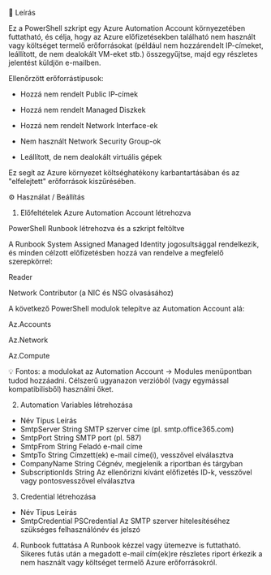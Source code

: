 🧾 Leírás

Ez a PowerShell szkript egy Azure Automation Account környezetében futtatható, és célja, hogy az Azure előfizetésekben található nem használt vagy költséget termelő erőforrásokat (például nem hozzárendelt IP-címeket, leállított, de nem dealokált VM-eket stb.) összegyűjtse, majd egy részletes jelentést küldjön e-mailben.

Ellenőrzött erőforrástípusok:

- Hozzá nem rendelt Public IP-címek

- Hozzá nem rendelt Managed Diszkek

- Hozzá nem rendelt Network Interface-ek

- Nem használt Network Security Group-ok

- Leállított, de nem dealokált virtuális gépek

Ez segít az Azure környezet költséghatékony karbantartásában és az "elfelejtett" erőforrások kiszűrésében.

⚙️ Használat / Beállítás
1. Előfeltételek
Azure Automation Account létrehozva

PowerShell Runbook létrehozva és a szkript feltöltve

A Runbook System Assigned Managed Identity jogosultsággal rendelkezik, és minden célzott előfizetésben hozzá van rendelve a megfelelő szerepkörrel:

Reader

Network Contributor (a NIC és NSG olvasásához)

A következő PowerShell modulok telepítve az Automation Account alá:

Az.Accounts

Az.Network

Az.Compute

💡 Fontos: a modulokat az Automation Account → Modules menüpontban tudod hozzáadni. Célszerű ugyanazon verzióból (vagy egymással kompatibilisből) használni őket.

2. Automation Variables létrehozása

- Név	Típus	Leírás
- SmtpServer	String	SMTP szerver címe (pl. smtp.office365.com)
- SmtpPort	String	SMTP port (pl. 587)
- SmtpFrom	String	Feladó e-mail címe
- SmtpTo	String	Címzett(ek) e-mail címe(i), vesszővel elválasztva
- CompanyName	String	Cégnév, megjelenik a riportban és tárgyban
- SubscriptionIds	String	Az ellenőrizni kívánt előfizetés ID-k, vesszővel vagy pontosvesszővel elválasztva

3. Credential létrehozása

- Név Típus	Leírás
- SmtpCredential	PSCredential	Az SMTP szerver hitelesítéséhez szükséges felhasználónév és jelszó

4. Runbook futtatása
A Runbook kézzel vagy ütemezve is futtatható. Sikeres futás után a megadott e-mail cím(ek)re részletes riport érkezik a nem használt vagy költséget termelő Azure erőforrásokról.
